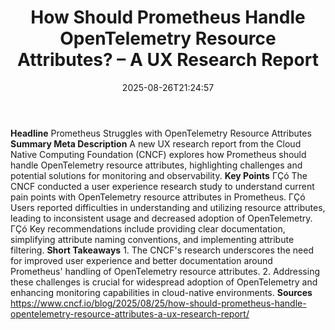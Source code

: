 ﻿---
title: "How Should Prometheus Handle OpenTelemetry Resource Attributes? – A UX Research Report"
date: "2025-08-26T21:24:57"
category: "Markets"
summary: ""
slug: "how should prometheus handle opentelemetry resource attribut"
source_urls:
  - "https://www.cncf.io/blog/2025/08/25/how-should-prometheus-handle-opentelemetry-resource-attributes-a-ux-research-report/"
seo:
  title: "How Should Prometheus Handle OpenTelemetry Resource Attributes? – A UX Research Report | Hash n Hedge"
  description: ""
  keywords: ["news", "markets", "brief"]
---
**Headline** Prometheus Struggles with OpenTelemetry Resource Attributes  **Summary Meta Description** A new UX research report from the Cloud Native Computing Foundation (CNCF) explores how Prometheus should handle OpenTelemetry resource attributes, highlighting challenges and potential solutions for monitoring and observability.  **Key Points**  ΓÇó The CNCF conducted a user experience research study to understand current pain points with OpenTelemetry resource attributes in Prometheus. ΓÇó Users reported difficulties in understanding and utilizing resource attributes, leading to inconsistent usage and decreased adoption of OpenTelemetry. ΓÇó Key recommendations include providing clear documentation, simplifying attribute naming conventions, and implementing attribute filtering.  **Short Takeaways**  1.  The CNCF's research underscores the need for improved user experience and better documentation around Prometheus' handling of OpenTelemetry resource attributes. 2.  Addressing these challenges is crucial for widespread adoption of OpenTelemetry and enhancing monitoring capabilities in cloud-native environments.  **Sources** https://www.cncf.io/blog/2025/08/25/how-should-prometheus-handle-opentelemetry-resource-attributes-a-ux-research-report/ 
